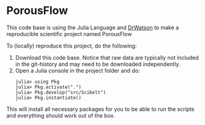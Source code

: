 # PorousFlow

This code base is using the Julia Language and [DrWatson](https://juliadynamics.github.io/DrWatson.jl/stable/)
to make a reproducible scientific project named PorousFlow

To (locally) reproduce this project, do the following:

1. Download this code base. Notice that raw data are typically not included in the
   git-history and may need to be downloaded independently.
2. Open a Julia console in the project folder and do:
   ```
   julia> using Pkg
   julia> Pkg.activate(".")
   julia> Pkg.develop("src/Scibelt")
   julia> Pkg.instantiate()
   ```

This will install all necessary packages for you to be able to run the scripts and
everything should work out of the box.
